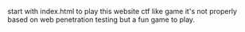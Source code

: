 start with index.html to play this website ctf like game
it's not properly based on  web penetration testing but a fun game to play.

